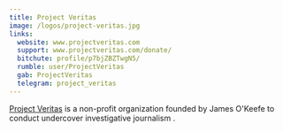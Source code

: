 ```yaml
---
title: Project Veritas
image: /logos/project-veritas.jpg
links:
  website: www.projectveritas.com
  support: www.projectveritas.com/donate/
  bitchute: profile/p7bjZBZTwgN5/
  rumble: user/ProjectVeritas
  gab: ProjectVeritas
  telegram: project_veritas
---
```


[Project Veritas](https://www.projectveritas.com/about/) is a non-profit
organization founded by James O'Keefe to conduct undercover investigative
journalism .
